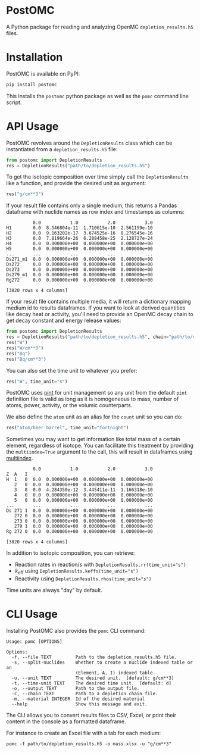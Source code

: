 # PostOMC

A Python package for reading and analyzing OpenMC `depletion_results.h5` files.

# Installation

PostOMC is available on PyPI:

```sh
pip install postomc
```

This installs the `postomc` python package as well as the `pomc` command line script.

# API Usage

PostOMC revolves around the `DepletionResults` class which can be instantiated from a `depletion_results.h5` file:

```python
from postomc import DepletionResults
res = DepletionResults("path/to/depletion_results.h5")
```

To get the isotopic composition over time simply call the `DepletionResults` like a function, and provide the desired unit as argument:

```python
res("g/cm**3")
```

If your result file contains only a single medium, this returns a Pandas dataframe with nuclide names as row index and timestamps as columns:

```text
          0.0           1.0           2.0           3.0
H1        0.0  8.546804e-11  1.710615e-10  2.561159e-10
H2        0.0  9.163202e-17  3.674525e-16  8.276545e-16
H3        0.0  7.819664e-26  6.288458e-25  2.128727e-24
H4        0.0  0.000000e+00  0.000000e+00  0.000000e+00
H5        0.0  0.000000e+00  0.000000e+00  0.000000e+00
...       ...           ...           ...           ...
Ds271_m1  0.0  0.000000e+00  0.000000e+00  0.000000e+00
Ds272     0.0  0.000000e+00  0.000000e+00  0.000000e+00
Ds273     0.0  0.000000e+00  0.000000e+00  0.000000e+00
Ds279_m1  0.0  0.000000e+00  0.000000e+00  0.000000e+00
Rg272     0.0  0.000000e+00  0.000000e+00  0.000000e+00

[3820 rows x 4 columns]
```

If your result file contains multiple media, it will return a dictionary mapping medium id to results dataframes.
If you want to look at derived quantities like decay heat or activity, you'll need to provide an OpenMC decay chain to get decay constant and energy release values:

```python
from postomc import DepletionResults
res = DepletionResults("path/to/depletion_results.h5", chain="path/to/chain.xml")
res("W")
res("W/cm**3")
res("Bq")
res("Bq/cm**3")
```

You can also set the time unit to whatever you prefer:

```python
res("W", time_unit="s")
```

PostOMC uses [pint](https://pint.readthedocs.io/en/latest/index.html) for unit management so any unit from the default `pint` definition file is valid as long as it is homogeneous to mass, number of atoms, power, activity, or the volumic counterparts.

We also define the `atom` unit as an alias for the `count` unit so you can do:

```python
res("atom/beer_barrel", time_unit="fortnight")
```

Sometimes you may want to get information like total mass of a certain element, regardless of isotope.
You can facilitate this treatment by providing the `multiindex=True` argument to the call, this will result in dataframes using [multiindex](https://pandas.pydata.org/docs/user_guide/advanced.html).

```text
          0.0           1.0           2.0           3.0
Z  A   I
H  1   0  0.0  0.000000e+00  0.000000e+00  0.000000e+00
   2   0  0.0  0.000000e+00  0.000000e+00  0.000000e+00
   3   0  0.0  4.284350e-12  3.445411e-11  1.166318e-10
   4   0  0.0  0.000000e+00  0.000000e+00  0.000000e+00
   5   0  0.0  0.000000e+00  0.000000e+00  0.000000e+00
...       ...           ...           ...           ...
Ds 271 1  0.0  0.000000e+00  0.000000e+00  0.000000e+00
   272 0  0.0  0.000000e+00  0.000000e+00  0.000000e+00
   273 0  0.0  0.000000e+00  0.000000e+00  0.000000e+00
   279 1  0.0  0.000000e+00  0.000000e+00  0.000000e+00
Rg 272 0  0.0  0.000000e+00  0.000000e+00  0.000000e+00

[3820 rows x 4 columns]
```

In addition to isotopic composition, you can retrieve:

* Reaction rates in $\mathrm{reaction}/s$ with `DepletionResults.rr(time_unit="s")`
* $k_\mathrm{eff}$ using `DepletionResults.keffs(time_unit="s")`
* Reactivity using `DepletionResults.rhos(time_unit="s")`

Time units are always "day" by default.

# CLI Usage

Installing PostOMC also provides the `pomc` CLI command:

```text
Usage: pomc [OPTIONS]

Options:
  -f, --file TEXT         Path to the depletion_results.h5 file.
  -s, --split-nuclides    Whether to create a nuclide indexed table or an
                          (Element, A, I) indexed table.
  -u, --unit TEXT         The desired unit.  [default: g/cm**3]
  -t, --time-unit TEXT    The desired time unit.  [default: d]
  -o, --output TEXT       Path to the output file.
  -c, --chain TEXT        Path to a depletion chain file.
  -m, --material INTEGER  Id of the desired material
  --help                  Show this message and exit.
```

The CLI allows you to convert results files to CSV, Excel, or print their content in the console as a formatted dataframe.

For instance to create an Excel file with a tab for each medium:

```console
pomc -f path/to/depletion_results.h5 -o mass.xlsx -u "g/cm**3"
```